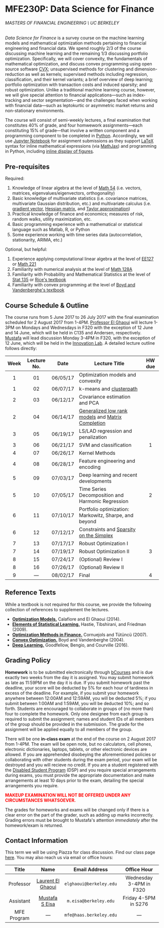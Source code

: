 # MFE230P: Data Science for Finance
###### MASTERS OF FINANCIAL ENGINEERING \ UC BERKELEY

_Data Science for Finance_ is a survey course on the machine learning models and mathematical optimization methods pertaining to financial engineering and financial data. We spend roughly 2/3 of the course discussing machine learning and the remaining 1/3 discussing portfolio optimization. Specifically, we will cover convexity, the fundamentals of mathematical optimization, and discuss convex programming using open source software [CVX](http://cvxpy.org); unsupervised methods for clustering and dimension-reduction as well as kernels; supervised methods including regression, classification, and their kernel variants; a brief overview of deep learning; portfolio optimization with transaction costs and induced sparsity; and robust optimization. Unlike a traditional machine learning course, however, we will give special attention to financial applications—such as index-tracking and sector segmentation—and the challenges faced when working with financial data—such as leptokurtic or asymmetric market returns and non-stationary environments.

The course will consist of semi-weekly lectures, a final examination that constitutes 40% of grade, and four homwework assignments—each constituting 15% of grade—that involve a written component and a programming component to be completed in [Python](https://www.python.org). Accordingly, we will use [Jupyter Notebook](http://jupyter.org) for assignment submissions as they support [LaTeX](https://www.latex-project.org) syntax for inline mathematical expressions (via [MathJax](https://www.mathjax.org)) and programming in Python, including [inline display of figures](http://jupyter-notebook.readthedocs.io/en/latest/notebook.html#plotting).

## Pre-requisites

Required:

1. Knowledge of linear algebra at the level of [Math 54](https://math.berkeley.edu/courses/choosing/lowerdivcourses/math54) (i.e. vectors, matrices, eigenvalues/eigenvectors, orthogonality)
2. Basic knowledge of multivariate statistics (i.e. covariance matrices, multivariate Gaussian distribution, etc.) and multivariate calculus (i.e. [gradient vector](https://en.wikipedia.org/wiki/Gradient#Gradient_as_a_derivative), [Hessian matrix](https://en.wikipedia.org/wiki/Hessian_matrix), and [Taylor approximation](https://en.wikipedia.org/wiki/Taylor_series))
3. Practical knowledge of finance and economics; measures of risk, random walks, utility maximization, etc.
4. Basic programming experience with a mathematical or statistical language such as Matlab, R, or Python
5. Some experience working with time series data (autocorrelation, stationarity, ARIMA, etc.)

Optional, but helpful:

1. Experience applying computational linear algebra at the level of [EE127](https://people.eecs.berkeley.edu/~elghaoui/Teaching/EE127/) or [Math 221](https://people.eecs.berkeley.edu/~demmel/ma221_Spr16/)
2. Familiarity with numerical analysis at the level of [Math 128A](http://persson.berkeley.edu/128A/)
3. Familiarity with Probability and Mathematical Statistics at the level of [Stat 135](http://www.stat.berkeley.edu/~rice/Stat135/) or [Rice's textbook](https://www.amazon.com/Mathematical-Statistics-Analysis-Available-Enhanced/dp/0534399428)
4. Familiarity with convex programming at the level of [Boyd and Vandenberghe's textbook](http://stanford.edu/~boyd/cvxbook/)

## Course Schedule & Outline

The course runs from 5 June 2017 to 26 July 2017 with the final examination scheduled for 2 August 2017 from 1-4PM. [Professor El Ghaoui](http://www.eecs.berkeley.edu/~elghaoui/) will lecture 1-3PM on Mondays and Wednesdays in F320 with the exception of 12 June and 14 June, which will be held in C135 and Andersen, respectively. [Mustafa](https://mustafaseisa.com) will lead discussion Monday 3-4PM in F320, with the exception of 12 June, which will be held in the [Innovation Lab](https://haas.berkeley.edu/haas/innovation.html). A detailed lecture outline follows directly:

Week | 	Lecture No. | Date | Lecture Title|	HW due
:---: | :---: | :---: | --- |	:---:
1 | 01 | 06/05/17 | Optimization models and convexity |	
1 |	02 | 06/07/17 | k-means and [clusterpath](https://www.di.ens.fr/~fbach/419_icmlpaper.pdf) |
2 |	03 | 06/12/17 | Covariance estimation and PCA |
2 |	04 | 06/14/17 | [Generalized low rank models](https://arxiv.org/abs/1410.0342) and [Matrix Completion](https://statweb.stanford.edu/~candes/papers/MatrixCompletion.pdf) |
3 |	05 | 06/19/17 | LS/LAD regression and penalization |
3 |	06 | 06/21/17 | SVM and classification | 1
4 |	07 | 06/26/17 | Kernel Methods |
4 |	08 | 06/28/17 | Feature engineering and encoding |
5 |	09 | 07/03/17 | Deep learning and recent developments |
5 |10 | 07/05/17 | Time Series Decomposition and Harmonic Regression | 2
6 |	11 | 07/10/17 |	Portfolio optimization: Markowitz, Sharpe, and beyond |
6 | 12 | 07/12/17 |	Constraints and [Sparsity on the Simplex](https://people.eecs.berkeley.edu/~elghaoui/Pubs/pilanciNips12.pdf) |
7 |	13 | 07/17/17 | Robust Optimization I |
7 | 14 | 07/19/17 | Robust Optimization II	| 3
8 | 15 | 07/24/17 | (Optional) Review I |
8 |  16 | 07/26/17 | (Optional) Review II |
9 | — | 08/02/17 | Final | 4

## Reference Texts

While a textbook is not required for this course, we provide the following collection of references to supplement the lectures.

* [**Optimization Models.**](http://www.cambridge.org/us/academic/subjects/engineering/control-systems-and-optimization/optimization-models?format=HB&isbn=9781107050877#M70W2lvoAjMyDmly.97) Calafiore and El Ghaoui (2014).
* [**Elements of Statistical Learning.**](https://statweb.stanford.edu/~tibs/ElemStatLearn/) Hastie, Tibshirani, and Friedman (2009).
* [**Optimization Methods in Finance.**](https://www.researchgate.net/publication/227390397_Optimization_Methods_in_Finance) Cornuejols and Tütüncü (2007).
* [**Convex Optimization.**](http://stanford.edu/~boyd/cvxbook/) Boyd and Vandenberghe (2004).
* [**Deep Learning.**](http://www.deeplearningbook.org) Goodfellow, Bengio, and Courville (2016).

## Grading Policy

**Homework** is to be submitted electronically through [bCourses](https://bcourses.berkeley.edu) and is due exactly two weeks from the day it is assigned. You may submit homework as late as 11:59PM on the day it is due. If you submit homework past the deadline, your score will be deducted by 5% for each hour of tardiness in excess of the deadline. For example, if you submit your homework anywhere between 12:00AM and 12:59AM, you will be deducted 5%; if you submit between 1:00AM and 1:59AM, you will be deducted 10%; and so forth. Students are encouraged to collaborate in groups of (no more than) four to complete the homework. Only one designee from each group is required to submit the assignment; names and student IDs of all members of the group should be provided in the submission. The grade for the assignment will be applied equally to all members of the group.

There will be one **in-class exam** at the end of the course on 2 August 2017 from 1-4PM. The exam will be open note, but no calculators, cell phones, electronic dictionaries, laptops, tablets, or other electronic devices are allowed. If you are apprehended disobeying the aforementioned policies or collaborating with other students during the exam period, your exam will be destroyed and you will recieve no credit. If you are a student registered with the [Disabled Student Program](http://dsp.berkeley.edu) (DSP) and you require special arrangements during exams, you must provide the appropriate documentation and make arrangements at least 10 days prior to the exam, detailing the special arrangements you require.

<span style="color:red">**MAKEUP EXAMINATION WILL NOT BE OFFERED UNDER ANY CIRCUMSTANCES WHATSOEVER.**</span>

The grades for homeworks and exams will be changed only if there is a clear error on the part of the grader, such as adding up marks incorrectly. Grading errors must be brought to Mustafa's attention _immediately_ after the homework/exam is returned.

## Contact Information

This term we will be using Piazza for class discussion. Find our class page [here](https://piazza.com/berkeley/summer2017/mfe230p/home). You may also reach us via email or office hours:

Title | Name | Email Address | Office Hour
:---: | :---: | :---: | :---:
Professor | [Laurent El Ghaoui](http://www.eecs.berkeley.edu/~elghaoui/) | `elghaoui@berkeley.edu` | Wednesday 3-4PM in F320
Assistant | [Mustafa S Eisa](http://mustafaseisa.com/) | `m.eisa@berkeley.edu` | Friday 4-5PM in S276
MFE Program | — | `mfe@haas.berkeley.edu` | —